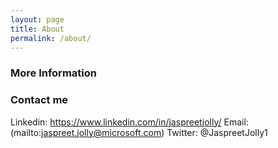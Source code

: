 ```yaml
---
layout: page
title: About
permalink: /about/
---
```

### More Information

### Contact me
Linkedin: https://www.linkedin.com/in/jaspreetjolly/
Email: (mailto:jaspreet.jolly@microsoft.com)
Twitter: @JaspreetJolly1
